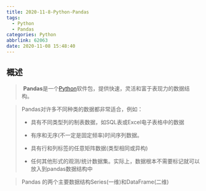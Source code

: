 ```yaml
---
title: 2020-11-8-Python-Pandas
tags:
  - Python
  - Pandas
categories: Python
abbrlink: 62063
date: 2020-11-08 15:48:40
---
```


## 概述

> ​	**Pandas**是一个[Python](https://www.python.org/)软件包，提供快速，灵活和富于表现力的数据结构。
>

<!--more-->

> Pandas对许多不同种类的数据都非常适合，例如：
>
> - 具有不同类型列的制表数据，如SQL表或Excel电子表格中的数据
>
>
> - 有序和无序(不一定是固定频率)时间序列数据。
>
>
> - 具有行和列标签的任意矩阵数据(类型相同或异构)
>
>
> - 任何其他形式的观测/统计数据集。实际上，数据根本不需要标记就可以放入到pandas数据结构中

> Pandas 的两个主要数据结构Series(一维)和DataFrame(二维)